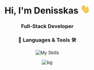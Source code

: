 <h1 align="center"> Hi, I'm Denisskas <img alt="wave" width="30" height="30" src="https://github.com/DeniskasPro/DeniskasPro/blob/main/icons/wave.gif"> </h1>
<h3 align="center"> Full-Stack Developer </h3>
<h3 align="center"> 📖 Languages & Tools 🛠 </h3> 
  
<div align="center">
  
![My Skills](https://go-skill-icons.vercel.app/api/icons?i=vscode,docker,ts,js,html,css,sass,tailwind,daisyui,jquery,py,php,mysql,sqlite,vue,vite,figma,gimp,blender,ps,ai,arduino&theme=light&perline=11)

</div>

<div align="center"> <img alt="bg" src="https://github.com/DeniskasPro/DeniskasPro/blob/main/icons/bg_cornerrounder2.gif"> </div>
